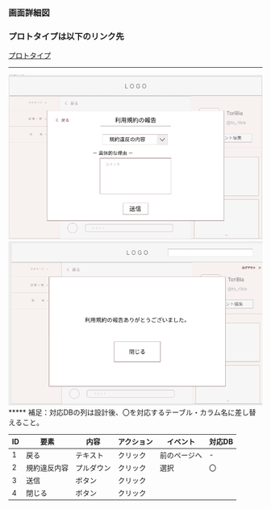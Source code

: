 ### 画面詳細図
### プロトタイプは以下のリンク先
[プロトタイプ](https://www.figma.com/file/zs6zUaWOpgckQPl3Hi4xAC/Untitled?node-id=0%3A1)
*****
<img src="./img/Alert2.png">
<img src="./img/Alert.png">
*****
補足：対応DBの列は設計後、〇を対応するテーブル・カラム名に差し替えること。

|ID|要素|内容|アクション|イベント|対応DB|
|--|----|-----|--------|-------|-----|
|1|戻る|テキスト|クリック|前のページへ|-|
|2|規約違反内容|プルダウン|クリック|選択|〇|
|3|送信|ボタン|クリック|||
|4|閉じる|ボタン|クリック|||
